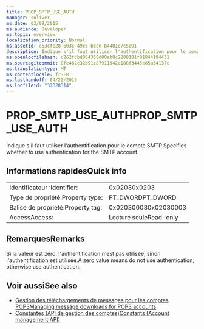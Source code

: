 ```yaml
---
title: PROP_SMTP_USE_AUTH
manager: soliver
ms.date: 03/09/2015
ms.audience: Developer
ms.topic: overview
localization_priority: Normal
ms.assetid: c53cfe28-603c-49c5-bce6-b4401c7c5091
description: Indique s'il faut utiliser l'authentification pour le compte SMTP.
ms.openlocfilehash: c262fdbd864358d80ab8c2288181f01844194431
ms.sourcegitcommit: 8fe462c32b91c87911942c188f3445e85a54137c
ms.translationtype: MT
ms.contentlocale: fr-FR
ms.lasthandoff: 04/23/2019
ms.locfileid: "32328314"
---
```

# <a name="propsmtpuseauth"></a><span data-ttu-id="183a4-103">PROP_SMTP_USE_AUTH</span><span class="sxs-lookup"><span data-stu-id="183a4-103">PROP_SMTP_USE_AUTH</span></span>

<span data-ttu-id="183a4-104">Indique s'il faut utiliser l'authentification pour le compte SMTP.</span><span class="sxs-lookup"><span data-stu-id="183a4-104">Specifies whether to use authentication for the SMTP account.</span></span>
  
## <a name="quick-info"></a><span data-ttu-id="183a4-105">Informations rapides</span><span class="sxs-lookup"><span data-stu-id="183a4-105">Quick info</span></span>

|||
|:-----|:-----|
|<span data-ttu-id="183a4-106">Identificateur :</span><span class="sxs-lookup"><span data-stu-id="183a4-106">Identifier:</span></span>  <br/> |<span data-ttu-id="183a4-107">0x0203</span><span class="sxs-lookup"><span data-stu-id="183a4-107">0x0203</span></span>  <br/> |
|<span data-ttu-id="183a4-108">Type de propriété:</span><span class="sxs-lookup"><span data-stu-id="183a4-108">Property type:</span></span>  <br/> |<span data-ttu-id="183a4-109">PT_DWORD</span><span class="sxs-lookup"><span data-stu-id="183a4-109">PT_DWORD</span></span>  <br/> |
|<span data-ttu-id="183a4-110">Balise de propriété:</span><span class="sxs-lookup"><span data-stu-id="183a4-110">Property tag:</span></span>  <br/> |<span data-ttu-id="183a4-111">0x02030003</span><span class="sxs-lookup"><span data-stu-id="183a4-111">0x02030003</span></span>  <br/> |
|<span data-ttu-id="183a4-112">Access</span><span class="sxs-lookup"><span data-stu-id="183a4-112">Access:</span></span>  <br/> |<span data-ttu-id="183a4-113">Lecture seule</span><span class="sxs-lookup"><span data-stu-id="183a4-113">Read-only</span></span>  <br/> |
   
## <a name="remarks"></a><span data-ttu-id="183a4-114">Remarques</span><span class="sxs-lookup"><span data-stu-id="183a4-114">Remarks</span></span>

<span data-ttu-id="183a4-115">Si la valeur est zéro, l'authentification n'est pas utilisée, sinon l'authentification est utilisée.</span><span class="sxs-lookup"><span data-stu-id="183a4-115">A zero value means do not use authentication, otherwise use authentication.</span></span>
  
## <a name="see-also"></a><span data-ttu-id="183a4-116">Voir aussi</span><span class="sxs-lookup"><span data-stu-id="183a4-116">See also</span></span>

- [<span data-ttu-id="183a4-117">Gestion des téléchargements de messages pour les comptes POP3</span><span class="sxs-lookup"><span data-stu-id="183a4-117">Managing message downloads for POP3 accounts</span></span>](managing-message-downloads-for-pop3-accounts.md) 
- [<span data-ttu-id="183a4-118">Constantes (API de gestion des comptes)</span><span class="sxs-lookup"><span data-stu-id="183a4-118">Constants (Account management API)</span></span>](constants-account-management-api.md)

